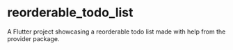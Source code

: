 # reorderable_todo_list

A Flutter project showcasing a reorderable todo list made with help from the provider package.

